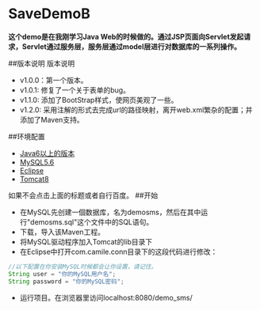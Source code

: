 # SaveDemoB
**这个demo是在我刚学习Java Web的时候做的。通过JSP页面向Servlet发起请求，Servlet通过服务层，服务层通过model层进行对数据库的一系列操作。**

##版本说明
版本说明
- v1.0.0：第一个版本。
- v1.0.1: 修复了一个关于表单的bug。
- v1.1.0: 添加了BootStrap样式，使网页美观了一些。
- v1.2.0: 采用注解的形式去完成url的路径映射，离开web.xml繁杂的配置；并添加了Maven支持。

##环境配置
- [Java6以上的版本](http://jingyan.baidu.com/article/f96699bb8b38e0894e3c1bef.html)
- [MySQL5.6](http://jingyan.baidu.com/article/4b07be3c67853c48b380f311.html)
- [Eclipse](http://jingyan.baidu.com/article/425e69e6d0f6bebe14fc1610.html)
- [Tomcat8](http://jingyan.baidu.com/article/870c6fc33e62bcb03fe4be90.html)

如果不会点击上面的标题或者自行百度。
##开始
-  在MySQL先创建一個数据库，名为demosms，然后在其中运行"demosms.sql"这个文件中的SQL语句。
-  下载，导入该Maven工程。
-  将MySQL驱动程序加入Tomcat的lib目录下
-  在Eclipse中打开com.camile.conn目录下的这段代码进行修改：
```java
//以下配置在你安装MySQL时候都会让你设置，请记住。
String user = "你的MySQL用户名";
String password = "你的MySQL密码";
```
- 运行项目。在浏览器里访问localhost:8080/demo_sms/
